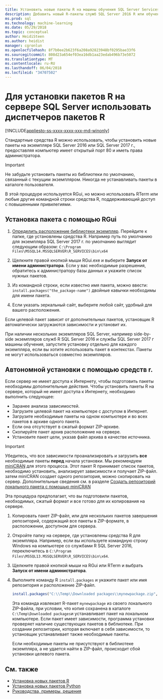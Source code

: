 ```yaml
---
title: Установить новые пакеты R на машины обучения SQL Server Services | Документы Microsoft
description: Добавить новый R-пакеты служб SQL Server 2016 R или обучения машины службы (в базе данных) для SQL Server 2017 г.
ms.prod: sql
ms.technology: machine-learning
ms.date: 05/29/2018
ms.topic: conceptual
author: HeidiSteen
ms.author: heidist
manager: cgronlun
ms.openlocfilehash: 8f7b0ee2b623f6a208a92823948bf0295bae33f6
ms.sourcegitcommit: 808d23a654ef03ea16db1aa23edab496b73e5072
ms.translationtype: MT
ms.contentlocale: ru-RU
ms.lasthandoff: 06/04/2018
ms.locfileid: "34707502"
---
```

# <a name="use-r-package-managers-to-install-r-packages-on-sql-server"></a>Для установки пакетов R на сервере SQL Server использовать диспетчеров пакетов R
[!INCLUDE[appliesto-ss-xxxx-xxxx-xxx-md-winonly](../../includes/appliesto-ss-xxxx-xxxx-xxx-md-winonly.md)]

Стандартные средства R можно использовать, чтобы установить новые пакеты на экземпляре SQL Server 2016 или SQL Server 2017 г., предоставляя компьютер имеет открытый порт 80 и иметь права администратора.

> [!IMPORTANT] 
> Не забудьте установить пакеты из библиотеки по умолчанию, связанный с текущим экземпляром. Никогда не устанавливать пакеты в каталоге пользователя.

В этой процедуре используется RGui, но можно использовать RTerm или любые другие командной строки средства R, поддерживающий доступ с повышенными привилегиями.

## <a name="install-a-package-using-rgui"></a>Установка пакета с помощью RGui

1. [Определить расположение библиотеки экземпляр](installing-and-managing-r-packages.md). Перейдите к папке, где установлены средства R. Например путь по умолчанию для экземпляра SQL Server 2017 г. по умолчанию выглядит следующим образом: `C:\Program Files\MSSQL14.MSSQLSERVER\R_SERVICES\bin\x64`

1. Щелкните правой кнопкой мыши RGui.exe и выберите **Запуск от имени администратора**. Если у вас необходимые разрешения, обратитесь к администратору базы данных и укажите список нужных пакетов.

1. Из командной строки, если известно имя пакета, можно ввести: `install.packages("the_package-name")` двойные кавычки необходимы для имени пакета.

1. Если указать зеркальный сайт, выберите любой сайт, удобный для вашего расположения.

Если целевой пакет зависит от дополнительных пакетов, установщик R автоматически загружаются зависимости и установит их.

При наличии нескольких экземпляров SQL Server, например side-by-side экземпляров служб R SQL Server 2016 и службы SQL Server 2017 г машины обучения, запустите установку отдельно для каждого экземпляра, если вы хотите использовать пакет в контекстах. Пакеты не могут использоваться совместно экземпляров.

## <a name = "bkmk_offlineInstall"></a> Автономной установки с помощью средств r.

Если сервер не имеет доступа к Интернету, чтобы подготовить пакеты необходимы дополнительные действия. Чтобы установить пакеты R на сервере, который не имеет доступа к Интернету, необходимо выполнить следующее:

+ Заранее анализа зависимостей.
+ Загрузите целевой пакет на компьютере с доступом в Интернет.
+ Загрузите необходимые пакеты на одном компьютере и во всех пакетов в архиве одного пакета.
+ Если она отсутствует в сжатый формат ZIP-архиве.
+ Скопируйте пакет архив расположение на сервере.
+ Установите пакет цели, указав файл архива в качестве источника.

> [!IMPORTANT] 
>  Убедитесь, что все зависимости проанализировать и загрузить **все** необходимые пакеты **перед** начала установки. Мы рекомендуем [miniCRAN](https://mran.microsoft.com/package/miniCRAN) для этого процесса. Этот пакет R принимает список пакетов, необходимо установить, анализирует зависимости и получает ZIP-файл. затем miniCRAN создает одного репозитория, можно скопировать на сервер. Дополнительные сведения см. в разделе [Создать репозиторий локального пакета с помощью miniCRAN](create-a-local-package-repository-using-minicran.md)

Эта процедура предполагает, что вы подготовили пакетов, необходимых, сжатый формат и все готово для их копирования на сервере.

1. Копировать пакет ZIP-файл, или для нескольких пакетов завершения репозиторий, содержащий все пакеты в ZIP-формате, в расположении, доступном для сервера.

2. Откройте папку на сервере, где установлены средства R для экземпляра. Например, если вы используете командную строку Windows на компьютере со службами R SQL Server 2016, переключитесь в `C:\Program Files\MSSQL13.MSSQLSERVER\R_SERVICES\bin\x64`.

3. Щелкните правой кнопкой мыши на RGui или RTerm и выбрать **Запуск от имени администратора**.

4. Выполните команду R `install.packages` и укажите пакет или имя репозитория и расположение ZIP-файл.

    ```R
    install.packages("C:\\Temp\\Downloaded packages\\mynewpackage.zip", repos=NULL)
    ```

    Эта команда извлекает R-пакет `mynewpackage` из своего локального ZIP-файла, при условии, что копия сохранена в каталоге `C:\Temp\Downloaded packages`и устанавливает пакет на локальном компьютере. Если пакет имеет зависимости, программа установки проверяет наличие существующих пакетов в библиотеке. При создании репозитории, которая включает в себя зависимости, то установщик устанавливает также необходимые пакеты.

    Если необходимые пакеты не присутствуют в библиотеке экземпляра, а не удается найти в ZIP-файл, происходит сбой установки целевого пакета.

## <a name="see-also"></a>См. также

+ [Установка новых пакетов R](install-additional-r-packages-on-sql-server.md)
+ [Установка новых пакетов Python](../python/install-additional-python-packages-on-sql-server.md)
+ [Руководства, примеры, решения](../tutorials/machine-learning-services-tutorials.md)